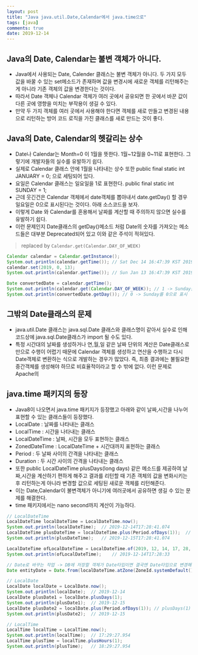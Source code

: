 ```yaml
---
layout: post
title: "Java java.util.Date,Calendar에서 java.time으로"
tags: [java]
comments: true
date: 2019-12-14
---
```


## Java의 Date, Calendar는 불변 객체가 아니다.
- Java에서 사용되는 Date, Calender 클래스는 불변 객체가 아니다. 두 가지 모두 값을 바꿀 수 있는 set메소드가 존재하며 값을 변경시에 새로운 객체를 리턴해주는게 아니라 기존 객체의 값을 변경한다는 것이다.
- 따라서 Date 객체나 Calendar 객체가 여러 곳에서 공유되면 한 곳에서 바꾼 값이 다른 곳에 영향을 미치는 부작용이 생길 수 있다.
- 만약 두 가지 객체를 여러 곳에서 사용해야 한다면 객체를 새로 만들고 변경된 내용으로 리턴하는 방어 코드 로직을 가진 클래스를 새로 만드는 것이 좋다.

## Java의 Date, Calendar의 헷갈리는 상수
- Date나 Calendar는 Month=0 이 1월을 뜻한다. 1월~12월을 0~11로 표현한다. 그렇기에 개발자들의 실수를 유발하기 쉽다.
- 실제로 Calendar 클래스 안에 1월을 나타내는 상수 또한 public final static int JANUARY = 0; 으로 세팅되어 있다.
- 요일은 Calendar 클래스는 일요일을 1로 표현한다. public final static int SUNDAY = 1; 
- 근데 웃긴건은 Calendar 객체에서 date객체를 뽑아내서 date.getDay() 할 경우 일요일은 0으로 표시된다는 것이다. 아래 소스코드을 보자.
- 이렇게 Date 와 Calendar를 혼용해서 날짜를 계산할 때 주의하지 않으면 실수를 유발하기 쉽다. 
- 이런 문제인지 Date클래스의 getDay()메소드 처럼 Date의 숫자를 가져오는 메소드들은 대부분 Deprecated되어 있고 이와 같은 주석이 적혀있다.
> replaced by <code>Calendar.get(Calendar.DAY_OF_WEEK)</code>

```java
Calendar calendar = Calendar.getInstance();
System.out.println(calendar.getTime()); // Sat Dec 14 16:47:39 KST 2019 -> 현재 시간
calendar.set(2019, 0, 13);
System.out.println(calendar.getTime()); // Sun Jan 13 16:47:39 KST 2019 -> 변경한 시간 month를 0으로 세팅했지만 1월(January)로 나타난다

Date convertedDate = calendar.getTime();
System.out.println(calendar.get(Calendar.DAY_OF_WEEK)); // 1 -> Sunday를 1로 표시
System.out.println(convertedDate.getDay()); // 0 -> Sunday를 0으로 표시 
```

## 그밖의 Date클래스의 문제
- java.util.Date 클래스는 java.sql.Date 클래스와 클래스명이 같아서 실수로 인해 코드상에 java.sql.Date클래스가 import 될 수도 있다.
- 특정 시간대의 날짜를 생성하거나 연,월,일 같은 날짜 단위의 계산은 Date클래스로만으로 수행이 어렵기 때문에 Calendar 객체를 생성하고 연산을 수행하고 다시 Date객체로 변환하는 식으로 개발하는 경우가 많았다. 즉, 최종 결과에는 불필요한 중간객체를 생성해야 하므로 비효율적이라고 할 수 밖에 없다. 이런 문제로 Apache의 

## java.time 패키지의 등장
- Java8이 나오면서 java.time 패키지가 등장했고 아래와 같이 날짜,시간을 나누어 표현할 수 있는 클래스들이 등장했다.
- LocalDate : 날짜를 나타내는 클래스
- LocalTime : 시간을 나타내는 클래스
- LocalDateTime : 날짜, 시간을 모두 표현하는 클래스
- ZonedDateTime : LocalDateTime + 시간대까지 표현하는 클래스
- Period : 두 날짜 사이의 간격을 나타내는 클래스 
- Duration : 두 시간 사이의 간격을 나타내는 클래스
- 또한 public LocalDateTime plusDays(long days) 같은 메소드를 제공하여 날짜,시간을 계산하기 편하게 해주고 결과를 리턴할 때 기존 객체의 값을 변화시키는 후 리턴하는게 아니라 변경할 값으로 세팅된 새로운 객체를 리턴해준다.
- 이는 Date,Calendar이 불변객체가 아니기에 여러곳에서 공유하면 생길 수 있는 문제를 해결한다.
- time 패키지에서는 nano second까지 계산이 가능하다.

```java
// LocalDateTime
LocalDateTime localDateTime = LocalDateTime.now();
System.out.println(localDateTime);	// 2019-12-14T17:28:41.074
LocalDateTime plusDateTime = localDateTime.plus(Period.ofDays(1));	// Period
System.out.println(plusDateTime);	// 2019-12-15T17:28:41.074

LocalDateTime ofLocalDateTime = LocalDateTime.of(2019, 12, 14, 17, 28, 33);	// 이렇게 만드는 방법도 있다
System.out.println(ofLocalDateTime);	// 2019-12-14T17:28:33

// Date로 바꾸는 작업 -> DB에 저장할 객체가 Date타입이면 결국엔 Date타입으로 변경해줘야 한다.
Date entityDate = Date.from(localDateTime.atZone(ZoneId.systemDefault()).toInstant());

// LocalDate
LocalDate localDate = LocalDate.now();
System.out.println(localDate);	// 2019-12-14
LocalDate plusDate1 = localDate.plusDays(1);
System.out.println(plusDate1);	// 2019-12-15
LocalDate plusDate2 = localDate.plus(Period.ofDays(1));	// plusDays(1) 과 같은 결과다
System.out.println(plusDate2);	// 2019-12-15

// LocalTime
LocalTime localTime = LocalTime.now();
System.out.println(localTime);	// 17:29:27.954
LocalTime plusTime = localTime.plusHours(1);
System.out.println(plusTime);	// 18:29:27.954
```